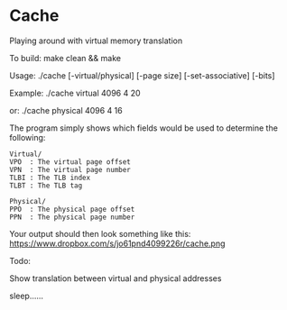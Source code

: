 Cache
=====

Playing around with virtual memory translation

To build:
    make clean && make
    
Usage:
    ./cache [-virtual/physical] [-page size] [-set-associative] [-bits]
    
Example:
    ./cache virtual 4096 4 20

or:
    ./cache physical 4096 4 16
    
The program simply shows which fields would be used to determine the following:
    
    Virtual/
    VPO  : The virtual page offset
    VPN  : The virtual page number
    TLBI : The TLB index
    TLBT : The TLB tag
    
    Physical/
    PPO  : The physical page offset
    PPN  : The physical page number


Your output should then look something like this:
    https://www.dropbox.com/s/jo61pnd4099226r/cache.png
    
Todo:

Show translation between virtual and physical addresses

sleep......
